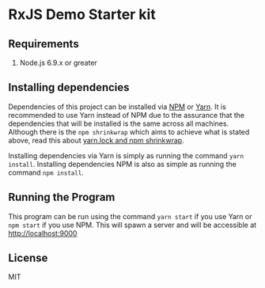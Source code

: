 # RxJS Demo Starter kit

## Requirements

1. Node.js 6.9.x or greater

## Installing dependencies

Dependencies of this project can be installed via [NPM](https://www.npmjs.com/) or [Yarn](https://yarnpkg.com/).
It is recommended to use Yarn instead of NPM due to the assurance that the dependencies that will be installed is the same across all machines.
Although there is the `npm shrinkwrap` which aims to achieve what is stated above, read this about [yarn.lock and npm shrinkwrap](https://yarnpkg.com/en/docs/yarn-lock).

Installing dependencies via Yarn is simply as running the command `yarn install`. Installing dependencies NPM is also as simple as running the command `npm install`.

## Running the Program

This program can be run using the command `yarn start` if you use Yarn or `npm start` if you use NPM.
This will spawn a server and will be accessible at [http://localhost:9000](http://localhost:9000)

## License

MIT


